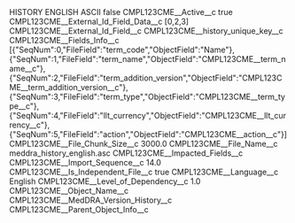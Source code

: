 <?xml version="1.0" encoding="UTF-8"?>
<CustomMetadata xmlns="http://soap.sforce.com/2006/04/metadata" xmlns:xsi="http://www.w3.org/2001/XMLSchema-instance" xmlns:xsd="http://www.w3.org/2001/XMLSchema">
    <label>HISTORY ENGLISH ASCII</label>
    <protected>false</protected>
    <values>
        <field>CMPL123CME__Active__c</field>
        <value xsi:type="xsd:boolean">true</value>
    </values>
    <values>
        <field>CMPL123CME__External_Id_Field_Data__c</field>
        <value xsi:type="xsd:string">[0,2,3]</value>
    </values>
    <values>
        <field>CMPL123CME__External_Id_Field__c</field>
        <value xsi:type="xsd:string">CMPL123CME__history_unique_key__c</value>
    </values>
    <values>
        <field>CMPL123CME__Fields_Info__c</field>
        <value xsi:type="xsd:string">[{&quot;SeqNum&quot;:0,&quot;FileField&quot;:&quot;term_code&quot;,&quot;ObjectField&quot;:&quot;Name&quot;},
{&quot;SeqNum&quot;:1,&quot;FileField&quot;:&quot;term_name&quot;,&quot;ObjectField&quot;:&quot;CMPL123CME__term_name__c&quot;},
{&quot;SeqNum&quot;:2,&quot;FileField&quot;:&quot;term_addition_version&quot;,&quot;ObjectField&quot;:&quot;CMPL123CME__term_addition_version__c&quot;},
{&quot;SeqNum&quot;:3,&quot;FileField&quot;:&quot;term_type&quot;,&quot;ObjectField&quot;:&quot;CMPL123CME__term_type__c&quot;},
{&quot;SeqNum&quot;:4,&quot;FileField&quot;:&quot;llt_currency&quot;,&quot;ObjectField&quot;:&quot;CMPL123CME__llt_currency__c&quot;},
{&quot;SeqNum&quot;:5,&quot;FileField&quot;:&quot;action&quot;,&quot;ObjectField&quot;:&quot;CMPL123CME__action__c&quot;}]</value>
    </values>
    <values>
        <field>CMPL123CME__File_Chunk_Size__c</field>
        <value xsi:type="xsd:double">3000.0</value>
    </values>
    <values>
        <field>CMPL123CME__File_Name__c</field>
        <value xsi:type="xsd:string">meddra_history_english.asc</value>
    </values>
    <values>
        <field>CMPL123CME__Impacted_Fields__c</field>
        <value xsi:nil="true"/>
    </values>
    <values>
        <field>CMPL123CME__Import_Sequence__c</field>
        <value xsi:type="xsd:double">14.0</value>
    </values>
    <values>
        <field>CMPL123CME__Is_Independent_File__c</field>
        <value xsi:type="xsd:boolean">true</value>
    </values>
    <values>
        <field>CMPL123CME__Language__c</field>
        <value xsi:type="xsd:string">English</value>
    </values>
    <values>
        <field>CMPL123CME__Level_of_Dependency__c</field>
        <value xsi:type="xsd:double">1.0</value>
    </values>
    <values>
        <field>CMPL123CME__Object_Name__c</field>
        <value xsi:type="xsd:string">CMPL123CME__MedDRA_Version_History__c</value>
    </values>
    <values>
        <field>CMPL123CME__Parent_Object_Info__c</field>
        <value xsi:nil="true"/>
    </values>
</CustomMetadata>
